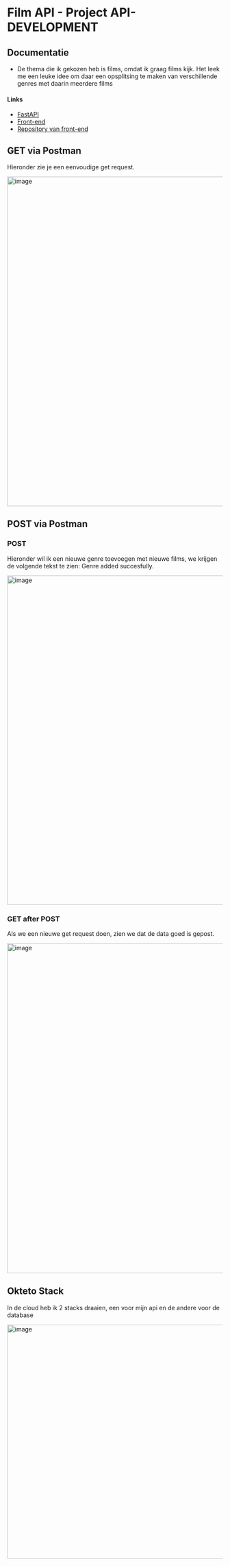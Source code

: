 # Film API - Project API-DEVELOPMENT
## Documentatie

- De thema die ik gekozen heb is films, omdat ik graag films kijk. Het leek me een leuke idee om daar een opsplitsing te maken van verschillende genres met daarin meerdere films

#### Links
-	[FastAPI](https://fastapi-samir-elha.cloud.okteto.net/genre "Link FastAPI")
-	[Front-end](https://samir-elha.github.io/ "Front-end")
-	[Repository van front-end](https://github.com/Samir-elha/samir-elha.github.io "Repository van front-end")

## GET via Postman
Hieronder zie je een eenvoudige get request.

<img width="769" alt="image" src="https://user-images.githubusercontent.com/91054513/202920308-b207a605-3a7f-43fd-bae3-456cf16dc39f.png">

## POST via Postman
### POST
Hieronder wil ik een nieuwe genre toevoegen met nieuwe films, we krijgen de volgende tekst te zien: Genre added succesfully.

<img width="768" alt="image" src="https://user-images.githubusercontent.com/91054513/202920811-c25dce7a-ca70-44f3-901a-84d436169c8d.png">

### GET after POST
Als we een nieuwe get request doen, zien we dat de data goed is gepost.

<img width="770" alt="image" src="https://user-images.githubusercontent.com/91054513/202920457-26ae3f69-a50b-4376-af25-0a79c01c6e29.png">

## Okteto Stack
In de cloud heb ik 2 stacks draaien, een voor mijn api en de andere voor de database

<img width="546" alt="image" src="https://user-images.githubusercontent.com/91054513/202920939-4d330bc1-2b83-47a5-8bc6-c25c6cf56426.png">
